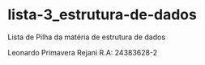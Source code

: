 # lista-3_estrutura-de-dados
Lista de Pilha da matéria de estrutura de dados

Leonardo Primavera Rejani
R.A: 24383628-2
